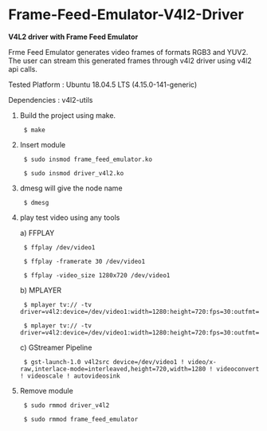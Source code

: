 # Frame-Feed-Emulator-V4l2-Driver

**V4L2 driver with Frame Feed Emulator**

Frme Feed Emulator generates video frames of formats RGB3 and YUV2. The user can stream this generated frames through v4l2 driver using v4l2 api calls.

Tested Platform : Ubuntu 18.04.5 LTS (4.15.0-141-generic)

Dependencies : v4l2-utils

1. Build the project using make.

		$ make


2. Insert module

		$ sudo insmod frame_feed_emulator.ko
		
		$ sudo insmod driver_v4l2.ko


3. dmesg will give the node name

		$ dmesg


4. play test video using any tools

	a) FFPLAY
	
		$ ffplay /dev/video1
		
		$ ffplay -framerate 30 /dev/video1
		
		$ ffplay -video_size 1280x720 /dev/video1
	
	b) MPLAYER
		
		$ mplayer tv:// -tv driver=v4l2:device=/dev/video1:width=1280:height=720:fps=30:outfmt=yuy2
		
		$ mplayer tv:// -tv driver=v4l2:device=/dev/video1:width=1280:height=720:fps=30:outfmt=mjpg
		
	c) GStreamer Pipeline

     	$ gst-launch-1.0 v4l2src device=/dev/video1 ! video/x-raw,interlace-mode=interleaved,height=720,width=1280 ! videoconvert ! videoscale ! autovideosink


5. Remove module
		
		$ sudo rmmod driver_v4l2

		$ sudo rmmod frame_feed_emulator


